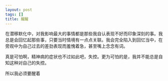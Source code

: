 ```yaml
---
layout: post
tags: []
title: 醒醒
---
```


在潜移默化中，对我影响最大的事情都是那些我自认表现不好而印象深刻的事。我总是会回忆起那些事，只要当时情境有一点点关联。我会完全陷入到回忆当中，在旁观中为自己过去的差劲表现而羞愧着急，甚至嘴上念念有词。

真是可怕啊，精神病的症状也不过如此吧，失控。更为可怕的是，我并不能总是自知这种对自己的失控。

所以我必须要醒着

